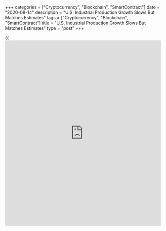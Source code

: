 +++
categories = ["Cryptocurrency", "Blockchain", "SmartContract"]
date = "2020-08-14"
description = "U.S. Industrial Production Growth Slows But Matches Estimates"
tags = ["Cryptocurrency", "Blockchain", "SmartContract"]
title = "U.S. Industrial Production Growth Slows But Matches Estimates"
type = "post"
+++

{{<iframe id="large-banner" src="https://www.bounty.group/#slide=18.0" width="100%" height="600" scrolling="no" style="border: 0px solid rgb(216, 221, 230); border-radius: 3px;">}}

Reflecting sharp increases in manufacturing and utilities output, the
Federal Reserve released a report on Friday showing a jump in U.S.
industrial production in the month of July that matched economist
estimates.

The Fed said industrial production surged up by 3.0 percent in July
after soaring by an upwardly revised 5.7 percent in June.

Economists had expected production to jump by 3.0 percent compared to
the 5.4 percent spike originally reported for the previous month.

Despite the substantial increases seen over the past two months, the Fed
noted production is still 8.4 percent below its pre-pandemic February
level.

Manufacturing output continued to improve in July, jumping by 3.4
percent in July after spiking by 7.4 percent in June. The Fed said most
major industries posted increases, though they were much smaller in
magnitude than in June.

Production of motor vehicles and parts skyrocketed by 28.3 percent,
while factory production elsewhere advanced by 1.6 percent.

The report said utilities output also surged up by 3.3 percent in July
after leaping by 2.0 percent in June, as unusually warm temperatures
increased the demand for air conditioning.

Mining production showed a more modest increase, climbing by 0.8 percent
in July, although that comes after five consecutive monthly decreases.

The Fed also said capacity utilization climbed to 70.6 percent in July
from a revised 68.5 percent in June. Economists had expected capacity
utilization to tick up to 70.3 percent.

Capacity utilization in the manufacturing sector increased to 69.2
percent, while capacity utilization in the utilities and mining sectors
rose to 75.2 percent and 73.5 percent, respectively.

For comments and feedback [contact](https://www.playgroundfx.com/contact/): editorial@rtt[news](https://www.letsplayfx.com/blog/forex-news-website/).com

[Forex News][1]

   1. www.rtt[news](https://www.letsplayfx.com/blog/forex-news-website/).com/Content/Forex.aspx